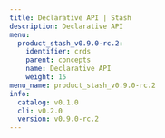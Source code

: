 ```yaml
---
title: Declarative API | Stash
description: Declarative API
menu:
  product_stash_v0.9.0-rc.2:
    identifier: crds
    parent: concepts
    name: Declarative API
    weight: 15
menu_name: product_stash_v0.9.0-rc.2
info:
  catalog: v0.1.0
  cli: v0.2.0
  version: v0.9.0-rc.2
---
```


